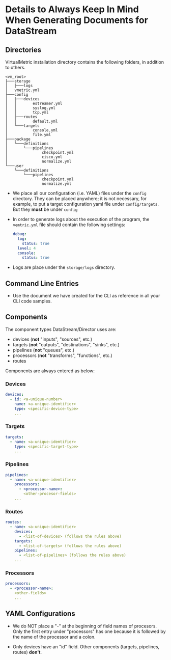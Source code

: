 # Details to Always Keep In Mind When Generating Documents for DataStream

## Directories

VirtualMetric installation directory contains the following folders, in addition to others.

```code
<vm_root>
├───storage
│   ├───logs
│   vmetric.yml
├───config
│   ├───devices
│   │       estreamer.yml
│   │       syslog.yml
│   │       tcp.yml
│   ├───routes
│   │       default.yml
│   └───targets
│           console.yml
│           file.yml
├───package
│   └───definitions
│       └───pipelines
│               checkpoint.yml
│               cisco.yml
│               normalize.yml
└───user
    └───definitions
        └───pipelines
                checkpoint.yml
                normalize.yml
```

- We place all our configuration (i.e. YAML) files under the `config` directory. They can be placed anywhere; it is not necessary, for example, to put a target configuration yaml file under `config/targets`. But they **must** be under `config`
- In order to generate logs about the execution of the program, the `vemtric.yml` file should contain the following settings:
  
  ```yaml
  debug:
    log:
      status: true
    level: 4
    console:
      status: true
  ```

- Logs are place under the `storage/logs` directory.

## Command Line Entries

- Use the document we have created for the CLI as reference in all your CLI code samples.

## Components

The component types DataStream/Director uses are:

- devices (**not** "inputs", "sources", etc.)
- targets (**not** "outputs", "destinations", "sinks", etc.)
- pipelines (**not** "queues", etc.)
- processors (**not** "transforms", "functions", etc.)
- routes

Components are always entered as below:

### Devices

```yaml
devices:
  - id: <a-unique-number>
    name: <a-unique-idemtifier>
    type: <specific-device-type>
    ...
```

### Targets

```yaml
targets:
  - name: <a-unique-idemtifier>
    type: <specific-target-type>
    ...
```

### Pipelines

```yaml
pipelines:
  - name: <a-unique-idemtifier>
    processors:
      - <processor-name>:
        <other-procesor-fields>
    ...
```

### Routes

```yaml
routes:
  - name: <a-unique-idemtifier>
    devices:
      - <list-of-devices> (follows the rules above)
    targets:
      - <list-of-targets> (follows the rules above)
    pipelines:
      - <list-of-pipelines> (follows the rules above)
    ...
```

### Processors

```yaml
processors:
  - <processor-name>:
    <other-fields>
    ...
```

## YAML Configurations

- We do NOT place a "-" at the beginning of field names of procesors. Only the first entry under "processors" has one because it is followed by the name of the processor and a colon.

- Only devices have an "id" field. Other components (targets, pipelines, routes) **don't**.
